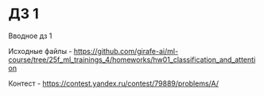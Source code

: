 # ДЗ 1
Вводное дз 1

Исходные файлы - https://github.com/girafe-ai/ml-course/tree/25f_ml_trainings_4/homeworks/hw01_classification_and_attention

Контест - https://contest.yandex.ru/contest/79889/problems/A/

